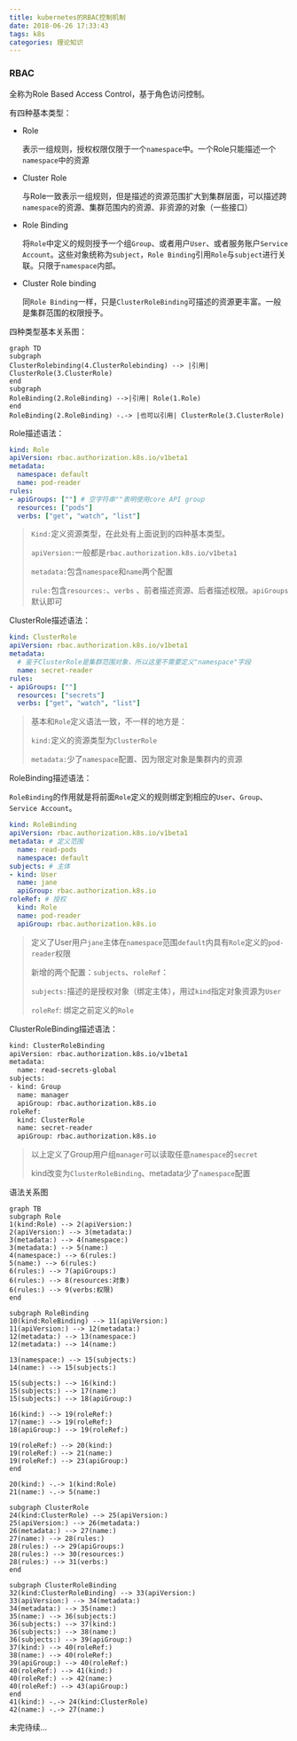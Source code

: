 ```yaml
---
title: kubernetes的RBAC控制机制
date: 2018-06-26 17:33:43
tags: k8s
categories: 理论知识
---
```


### RBAC

全称为Role Based Access Control，基于角色访问控制。

有四种基本类型：

- Role 

  表示一组规则，授权权限仅限于一个`namespace`中。一个Role只能描述一个`namespace`中的资源

- Cluster Role

  与Role一致表示一组规则，但是描述的资源范围扩大到集群层面，可以描述跨`namespace`的资源、集群范围内的资源、非资源的对象（一些接口）

- Role Binding

  将`Role`中定义的规则授予一个组`Group`、或者用户`User`、或者服务账户`Service Account`。这些对象统称为`subject`，`Role Binding`引用`Role`与`subject`进行关联。只限于`namespace`内部。

- Cluster Role binding

  同`Role Binding`一样，只是`ClusterRoleBinding`可描述的资源更丰富。一般是集群范围的权限授予。

四种类型基本关系图：

```mermaid
graph TD
subgraph 
ClusterRolebinding(4.ClusterRolebinding) --> |引用| ClusterRole(3.ClusterRole)
end
subgraph 
RoleBinding(2.RoleBinding) -->|引用| Role(1.Role)
end
RoleBinding(2.RoleBinding) -.-> |也可以引用| ClusterRole(3.ClusterRole)
```

Role描述语法：

```yaml
kind: Role
apiVersion: rbac.authorization.k8s.io/v1beta1
metadata:
  namespace: default
  name: pod-reader
rules:
- apiGroups: [""] # 空字符串""表明使用core API group
  resources: ["pods"]
  verbs: ["get", "watch", "list"]
```

> `Kind:`定义资源类型，在此处有上面说到的四种基本类型。
>
> `apiVersion:`一般都是`rbac.authorization.k8s.io/v1beta1`
>
> `metadata:`包含`namespace`和`name`两个配置
>
> `rule:`包含`resources:`、`verbs` 、前者描述资源、后者描述权限。`apiGroups`默认即可



ClusterRole描述语法：

```yaml
kind: ClusterRole
apiVersion: rbac.authorization.k8s.io/v1beta1
metadata:
  # 鉴于ClusterRole是集群范围对象，所以这里不需要定义"namespace"字段
  name: secret-reader
rules:
- apiGroups: [""]
  resources: ["secrets"]
  verbs: ["get", "watch", "list"]
```

> 基本和`Role`定义语法一致，不一样的地方是：
>
> `kind:`定义的资源类型为`ClusterRole`
>
> `metadata:`少了`namespace`配置、因为限定对象是集群内的资源

RoleBinding描述语法：

`RoleBinding`的作用就是将前面`Role`定义的规则绑定到相应的`User`、`Group`、`Service Account`。

```yaml
kind: RoleBinding
apiVersion: rbac.authorization.k8s.io/v1beta1
metadata: # 定义范围
  name: read-pods
  namespace: default
subjects: # 主体
- kind: User
  name: jane
  apiGroup: rbac.authorization.k8s.io
roleRef: # 授权
  kind: Role
  name: pod-reader
  apiGroup: rbac.authorization.k8s.io
```

> 定义了User用户`jane`主体在`namespace`范围`default`内具有`Role`定义的`pod-reader`权限
>
> 新增的两个配置：`subjects`、`roleRef`：
>
> `subjects:`描述的是授权对象（绑定主体），用过`kind`指定对象资源为`User`
>
> `roleRef`: 绑定之前定义的`Role`

ClusterRoleBinding描述语法：

```bash
kind: ClusterRoleBinding
apiVersion: rbac.authorization.k8s.io/v1beta1
metadata:
  name: read-secrets-global
subjects:
- kind: Group
  name: manager
  apiGroup: rbac.authorization.k8s.io
roleRef:
  kind: ClusterRole
  name: secret-reader
  apiGroup: rbac.authorization.k8s.io
```

> 以上定义了Group用户组`manager`可以读取任意`namespace`的`secret`
>
> kind改变为`ClusterRoleBinding`、metadata少了`namespace`配置



语法关系图

```mermaid
graph TB
subgraph Role
1(kind:Role) --> 2(apiVersion:)
2(apiVersion:) --> 3(metadata:)
3(metadata:) --> 4(namespace:)
3(metadata:) --> 5(name:)
4(namespace:) --> 6(rules:)
5(name:) --> 6(rules:)
6(rules:) --> 7(apiGroups:)
6(rules:) --> 8(resources:对象)
6(rules:) --> 9(verbs:权限)
end

subgraph RoleBinding
10(kind:RoleBinding) --> 11(apiVersion:)
11(apiVersion:) --> 12(metadata:)
12(metadata:) --> 13(namespace:)
12(metadata:) --> 14(name:)

13(namespace:) --> 15(subjects:)
14(name:) --> 15(subjects:)

15(subjects:) --> 16(kind:)
15(subjects:) --> 17(name:)
15(subjects:) --> 18(apiGroup:)

16(kind:) --> 19(roleRef:)
17(name:) --> 19(roleRef:)
18(apiGroup:) --> 19(roleRef:)

19(roleRef:) --> 20(kind:)
19(roleRef:) --> 21(name:)
19(roleRef:) --> 23(apiGroup:)
end

20(kind:) -.-> 1(kind:Role)
21(name:) -.-> 5(name:)

subgraph ClusterRole
24(kind:ClusterRole) --> 25(apiVersion:)
25(apiVersion:) --> 26(metadata:)
26(metadata:) --> 27(name:)
27(name:) --> 28(rules:)
28(rules:) --> 29(apiGroups:)
28(rules:) --> 30(resources:)
28(rules:) --> 31(verbs:)
end

subgraph ClusterRoleBinding
32(kind:ClusterRoleBinding) --> 33(apiVersion:)
33(apiVersion:) --> 34(metadata:)
34(metadata:) --> 35(name:)
35(name:) --> 36(subjects:)
36(subjects:) --> 37(kind:)
36(subjects:) --> 38(name:)
36(subjects:) --> 39(apiGroup:)
37(kind:) --> 40(roleRef:)
38(name:) --> 40(roleRef:)
39(apiGroup:) --> 40(roleRef:)
40(roleRef:) --> 41(kind:)
40(roleRef:) --> 42(name:)
40(roleRef:) --> 43(apiGroup:)
end
41(kind:) -.-> 24(kind:ClusterRole)
42(name:) -.-> 27(name:)
```

未完待续...

